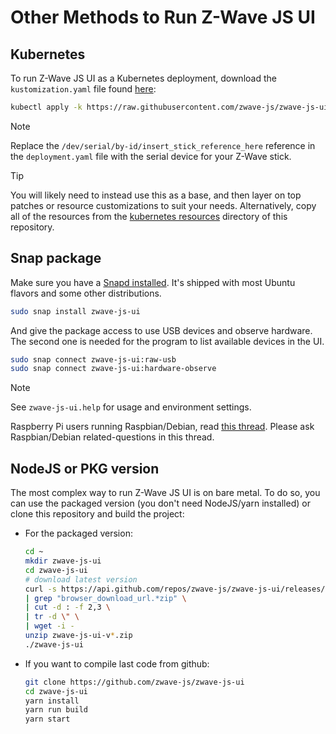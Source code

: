 # Other Methods to Run Z-Wave JS UI

## Kubernetes

To run Z-Wave JS UI as a Kubernetes deployment, download the `kustomization.yaml` file found [here](https://raw.githubusercontent.com/zwave-js/zwave-js-ui/master/kustomization.yaml):

```bash
kubectl apply -k https://raw.githubusercontent.com/zwave-js/zwave-js-ui/master/kustomization.yaml
```

> [!NOTE]
> Replace the `/dev/serial/by-id/insert_stick_reference_here` reference in the `deployment.yaml` file with the serial device for your Z-Wave stick.

> [!TIP]
> You will likely need to instead use this as a base, and then layer on top patches or resource customizations to suit your needs. Alternatively, copy all of the resources from the [kubernetes resources](https://github.com/zwave-js/zwave-js-ui/tree/master/kubernetes) directory of this repository.

## Snap package

Make sure you have a [Snapd installed](https://snapcraft.io/docs/installing-snapd). It's shipped with most Ubuntu flavors and some other distributions.

```bash
sudo snap install zwave-js-ui
```

And give the package access to use USB devices and observe hardware. The second one is needed for the program to list available devices in the UI.

```bash
sudo snap connect zwave-js-ui:raw-usb
sudo snap connect zwave-js-ui:hardware-observe
```

> [!NOTE]
> See `zwave-js-ui.help` for usage and environment settings.
>
> Raspberry Pi users running Raspbian/Debian, read [this thread](https://github.com/zwave-js/zwave-js-ui/discussions/1216#discussion-3364776). Please ask Raspbian/Debian related-questions in this thread.

## NodeJS or PKG version

The most complex way to run Z-Wave JS UI is on bare metal. To do so, you can use the packaged version (you don't need NodeJS/yarn installed) or clone this repository and build the project:

- For the packaged version:

    ```bash
    cd ~
    mkdir zwave-js-ui
    cd zwave-js-ui
    # download latest version
    curl -s https://api.github.com/repos/zwave-js/zwave-js-ui/releases/latest  \
    | grep "browser_download_url.*zip" \
    | cut -d : -f 2,3 \
    | tr -d \" \
    | wget -i -
    unzip zwave-js-ui-v*.zip
    ./zwave-js-ui
    ```

- If you want to compile last code from github:

    ```bash
    git clone https://github.com/zwave-js/zwave-js-ui
    cd zwave-js-ui
    yarn install
    yarn run build
    yarn start
    ```
